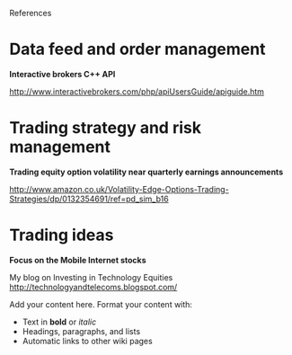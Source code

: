 References

# Data feed and order management #

**Interactive brokers C++ API**

http://www.interactivebrokers.com/php/apiUsersGuide/apiguide.htm

# Trading strategy and risk management #

**Trading equity option volatility near quarterly earnings announcements**

http://www.amazon.co.uk/Volatility-Edge-Options-Trading-Strategies/dp/0132354691/ref=pd_sim_b16

# Trading ideas #

**Focus on the Mobile Internet stocks**

My blog on Investing in Technology Equities http://technologyandtelecoms.blogspot.com/

Add your content here.  Format your content with:
  * Text in **bold** or _italic_
  * Headings, paragraphs, and lists
  * Automatic links to other wiki pages